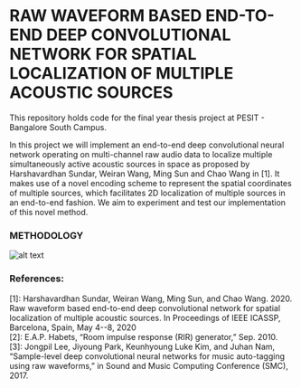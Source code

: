 # RAW WAVEFORM BASED END-TO-END DEEP CONVOLUTIONAL NETWORK FOR SPATIAL LOCALIZATION OF MULTIPLE ACOUSTIC SOURCES

This repository holds code for the final year thesis project at PESIT - Bangalore South Campus. 

In this project we will implement an end-to-end deep convolutional neural network operating on multi-channel raw audio data to localize multiple simultaneously active acoustic sources in space as proposed by Harshavardhan Sundar, Weiran Wang, Ming Sun and Chao Wang in [1]. It makes use of a novel encoding scheme to represent the spatial coordinates of multiple sources, which facilitates 2D localization of multiple sources in an end-to-end fashion. We aim to experiment and test our implementation of this novel method.

### METHODOLOGY
![alt text](https://raw.githubusercontent.com/nol-alb/HVsundarSourceLocalization/main/images/Screenshot%202021-01-10%20at%2011.54.15%20PM.png)


### References:
[1]: Harshavardhan Sundar, Weiran Wang, Ming Sun, and Chao Wang. 2020. Raw waveform based end-to-end deep convolutional network for spatial localization of multiple acoustic sources. In Proceedings of IEEE ICASSP, Barcelona, Spain, May 4--8, 2020\
[2]: E.A.P. Habets, “Room impulse response (RIR) generator,”
Sep. 2010.\
[3]: Jongpil Lee, Jiyoung Park, Keunhyoung Luke Kim, and Juhan Nam, “Sample-level deep convolutional neural networks for music auto-tagging using raw waveforms,” in Sound and Music Computing Conference (SMC), 2017.


